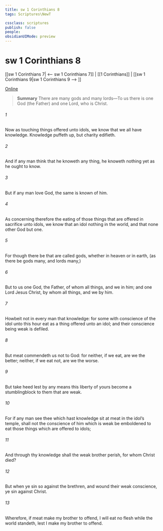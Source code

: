 ```yaml
---
title: sw 1 Corinthians 8
tags: Scriptures\NewT

cssclass: scriptures
publish: false
people:
obsidianUIMode: preview
---
```


# sw 1 Corinthians 8
[[sw 1 Corinthians 7| <-- sw 1 Corinthians 7]] | [[1 Corinthians]] | [[sw 1 Corinthians 9|sw 1 Corinthians 9 --> ]]

[Online](https://churchofjesuschrist.org/study/scriptures/nt/1-cor/8?lang=eng)

> __Summary__
There are many gods and many lords—To us there is one God (the Father) and one Lord, who is Christ.

###### 1 
Now as touching things offered unto idols, we know that we all have knowledge. Knowledge puffeth up, but charity edifieth.

###### 2 
And if any man think that he knoweth any thing, he knoweth nothing yet as he ought to know.

###### 3 
But if any man love God, the same is known of him.

###### 4 
As concerning therefore the eating of those things that are offered in sacrifice unto idols, we know that an idol  nothing in the world, and that  none other God but one.

###### 5 
For though there be that are called gods, whether in heaven or in earth, (as there be gods many, and lords many,)

###### 6 
But to us  one God, the Father, of whom  all things, and we in him; and one Lord Jesus Christ, by whom  all things, and we by him.

###### 7 
Howbeit  not in every man that knowledge: for some with conscience of the idol unto this hour eat  as a thing offered unto an idol; and their conscience being weak is defiled.

###### 8 
But meat commendeth us not to God: for neither, if we eat, are we the better; neither, if we eat not, are we the worse.

###### 9 
But take heed lest by any means this liberty of yours become a stumblingblock to them that are weak.

###### 10 
For if any man see thee which hast knowledge sit at meat in the idol’s temple, shall not the conscience of him which is weak be emboldened to eat those things which are offered to idols;

###### 11 
And through thy knowledge shall the weak brother perish, for whom Christ died?

###### 12 
But when ye sin so against the brethren, and wound their weak conscience, ye sin against Christ.

###### 13 
Wherefore, if meat make my brother to offend, I will eat no flesh while the world standeth, lest I make my brother to offend.


